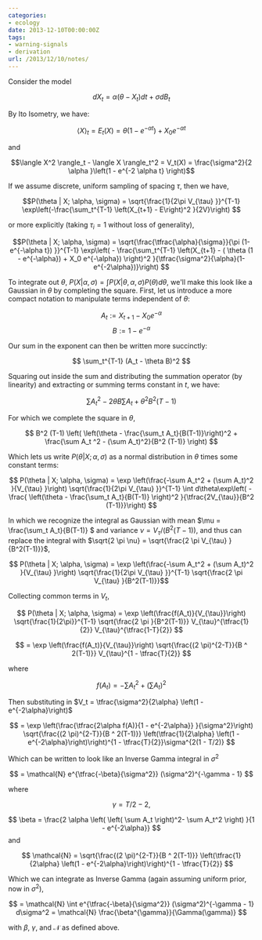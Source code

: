```yaml
---
categories:
- ecology
date: 2013-12-10T00:00:00Z
tags:
- warning-signals
- derivation
url: /2013/12/10/notes/
---
```


Consider the model

$$d X_t = \alpha \left(\theta - X_t\right)dt + \sigma dB_t  $$

By Ito Isometry, we have:

$$\langle X \rangle_t = E_t(X) = \theta \left(1 - e^{-\alpha t} \right) + X_0 e^{-\alpha t}$$

and 

$$\langle X^2 \rangle_t - \langle X \rangle_t^2 = V_t(X) = \frac{\sigma^2}{2 \alpha }\left(1 - e^{-2 \alpha t} \right)$$


If we assume discrete, uniform sampling of spacing $\tau$, then we have, 

$$P(\theta | X; \alpha, \sigma) = \sqrt{\frac{1}{2\pi V_{\tau} }}^{T-1} \exp\left(-\frac{\sum_t^{T-1} \left(X_{t+1} - E\right)^2 }{2V}\right) $$

or more explicitly (taking $\tau_i = 1$ without loss of generality),

$$P(\theta | X; \alpha, \sigma) = \sqrt{\frac{\tfrac{\alpha}{\sigma}}{\pi (1- e^{-\alpha t}) }}^{T-1} 
                                  \exp\left( - \frac{\sum_t^{T-1} \left(X_{t+1} - ( \theta (1 - e^{-\alpha}) + X_0 e^{-\alpha}) \right)^2 }{\tfrac{\sigma^2}{\alpha}(1-e^{-2\alpha})}\right) $$

To integrate out $\theta$, $P(X | \alpha, \sigma) = \int P(X | \theta, \alpha, \sigma ) P(\theta) d\theta$, we'll make this look like a Gaussian in $\theta$ by completing the square.  First, let us introduce a more compact notation to manipulate terms independent of $\theta$:

$$A_t := X_{t+1} - X_0e^{-\alpha}$$
$$ B := 1-e^{-\alpha} $$

Our sum in the exponent can then be written more succinctly: 

$$ \sum_t^{T-1} (A_t - \theta B)^2 $$

Squaring out inside the sum and distributing the summation operator (by linearity) and extracting or summing terms constant in $t$, we have: 

$$ \sum A_t^2 - 2 \theta B \sum A_t + \theta^2 B^2 (T-1) $$

For which we complete the square in $\theta$, 

$$ B^2 (T-1) \left( \left(\theta - \frac{\sum_t A_t}{B(T-1)}\right)^2 + \frac{\sum A_t ^2 - (\sum A_t)^2}{B^2 (T-1)} \right) $$ 


Which lets us write $P(\theta | X; \alpha, \sigma)$ as a normal distribution in $\theta$ times some constant terms:

$$ P(\theta | X; \alpha, \sigma) =  \exp \left(\frac{-\sum A_t^2 + (\sum A_t)^2 }{V_{\tau}  }\right) \sqrt{\frac{1}{2\pi V_{\tau} }}^{T-1} \int d\theta\exp\left( -\frac{ \left(\theta -  \frac{\sum_t A_t}{B(T-1)} \right)^2 }{\tfrac{2V_{\tau}}{B^2 (T-1)}}\right) $$


In which we recognize the integral as Gaussian with mean $\mu = \frac{\sum_t A_t}{B(T-1)} $ and variance $\nu =  V_{\tau}/(B^2(T-1))$, and thus can replace the integral with $\sqrt{2 \pi \nu} = \sqrt{\frac{2 \pi V_{\tau} }{B^2(T-1)}}$, 

$$ P(\theta | X; \alpha, \sigma) =  \exp \left(\frac{-\sum A_t^2 + (\sum A_t)^2 }{V_{\tau}  }\right) \sqrt{\frac{1}{2\pi V_{\tau} }}^{T-1}  \sqrt{\frac{2 \pi V_{\tau} }{B^2(T-1)}}$$

Collecting common terms in $V_t$,

$$ P(\theta | X; \alpha, \sigma) =  \exp \left(\frac{f(A_t)}{V_{\tau}}\right) \sqrt{\frac{1}{2\pi}}^{T-1}  \sqrt{\frac{2 \pi  }{B^2(T-1)}} V_{\tau}^{\tfrac{1}{2}} V_{\tau}^{\tfrac{1-T}{2}}  $$

$$ =  \exp \left(\frac{f(A_t)}{V_{\tau}}\right) \sqrt{\frac{(2 \pi)^{2-T}}{B ^ 2(T-1)}} V_{\tau}^{1 - \tfrac{T}{2}}  $$

where 

$$ f(A_t) = - \sum A_t^2 + \left( \sum A_t \right)^2 $$

Then substituting in $V_t = \tfrac{\sigma^2}{2\alpha} \left(1 - e^{-2\alpha}\right)$

$$ =  \exp \left(\frac{\tfrac{2\alpha f(A)}{1 - e^{-2\alpha}} }{\sigma^2}\right) \sqrt{\frac{(2 \pi)^{2-T}}{B ^ 2(T-1)}}  \left(\tfrac{1}{2\alpha} \left(1 - e^{-2\alpha}\right)\right)^{1 - \tfrac{T}{2}}\sigma^{2(1 - T/2)} $$

Which can be written to look like an Inverse Gamma integral in $\sigma^2$

$$ = \mathcal{N} e^{\tfrac{-\beta}{\sigma^2}} (\sigma^2)^{-\gamma - 1} $$

where 

$$ \gamma = T/2 -2,$$

$$ \beta = \frac{2 \alpha  \left( \left( \sum A_t \right)^2- \sum A_t^2 \right) }{1 - e^{-2\alpha}} $$
and

$$ \mathcal{N} = \sqrt{\frac{(2 \pi)^{2-T}}{B ^ 2(T-1)}}  \left(\tfrac{1}{2\alpha} \left(1 - e^{-2\alpha}\right)\right)^{1 - \tfrac{T}{2}} $$

Which we can integrate as Inverse Gamma (again assuming uniform prior, now in $\sigma^2$), 

$$ = \mathcal{N} \int e^{\tfrac{-\beta}{\sigma^2}} (\sigma^2)^{-\gamma - 1} d\sigma^2 = \mathcal{N} \frac{\beta^{\gamma}}{\Gamma(\gamma)}  $$

with $\beta$, $\gamma$, and $\mathcal{N}$ as defined above.  

<!-- 

## marginalizing over $\sigma$

$$P(\theta | X; \alpha, \sigma) = \exp\left(-\sum A_t ^2 + (\sum A_t)^2\right)  \sqrt{\frac{1}{2\pi V }}^{T-1} \sqrt{\frac{2 \pi V}{B^2(T-1)}}$$

$$P(\theta | X; \alpha, \sigma) = \exp\left(-\sum A_t ^2 + (\sum A_t)^2\right)  \sqrt{\frac{1}{2\pi V }}^{T-2} \sqrt{\frac{1}{(1-e^{-\alpha})^2(T-1)}}$$


Now that we have effectively eliminated the parameter $r$ from our posterior calculation, we wish to also integrate out the second parameter, $\sigma$.  Once again we can "integrate by analogy;" the expression above in the variable $\sigma^2$ looks like a Gamma distribution,

$$ \int x^{\alpha - 1} e^{-\beta x} dx = \frac{\beta^{\alpha}}{\Gamma(\alpha)} $$ 

Where we take

$$ \alpha = T/2$$

and 

$$ \beta = \frac{1}{2} \left( \sum M_t^2 - \frac{ \left( \sum M_t \right)^2}{T - 1}\right) $$,

leaving us with 

$$\frac{1}{(T-1)\sqrt{2 \pi}^{T-2} } \frac{\tfrac{1}{2}^{T/2} \left( \sum M_t^2 - \frac{ \left( \sum M_t \right)^2}{T - 1}\right)^{T/2}}{\Gamma(T/2)} $$


--> 
